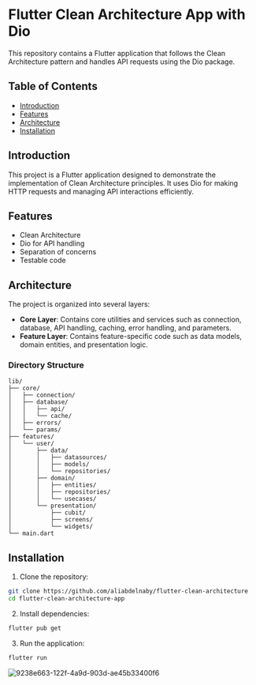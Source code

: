 # Flutter Clean Architecture App with Dio

This repository contains a Flutter application that follows the Clean Architecture pattern and handles API requests using the Dio package.

## Table of Contents

- [Introduction](#introduction)
- [Features](#features)
- [Architecture](#architecture)
- [Installation](#installation)

## Introduction

This project is a Flutter application designed to demonstrate the implementation of Clean Architecture principles. It uses Dio for making HTTP requests and managing API interactions efficiently.

## Features

- Clean Architecture
- Dio for API handling
- Separation of concerns
- Testable code

## Architecture

The project is organized into several layers:

- **Core Layer**: Contains core utilities and services such as connection, database, API handling, caching, error handling, and parameters.
- **Feature Layer**: Contains feature-specific code such as data models, domain entities, and presentation logic.

### Directory Structure

```plaintext
lib/
├── core/
│   ├── connection/
│   ├── database/
│   │   ├── api/
│   │   └── cache/
│   ├── errors/
│   └── params/
├── features/
│   └── user/
│       ├── data/
│       │   ├── datasources/
│       │   ├── models/
│       │   └── repositories/
│       ├── domain/
│       │   ├── entities/
│       │   ├── repositories/
│       │   └── usecases/
│       └── presentation/
│           ├── cubit/
│           ├── screens/
│           └── widgets/
└── main.dart
```
## Installation
1. Clone the repository:

```bash
git clone https://github.com/aliabdelnaby/flutter-clean-architecture
cd flutter-clean-architecture-app
```
    
2. Install dependencies:

```bash
flutter pub get
```

3. Run the application:
```bash
flutter run
```

![9238e663-122f-4a9d-903d-ae45b33400f6](https://github.com/aliabdelnaby/clean-architecture/assets/70640625/3ab35291-42a7-4f7d-8ae9-cf8300b1c882)
